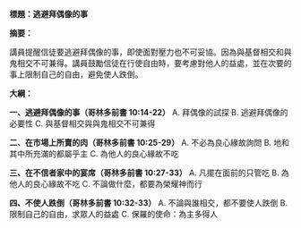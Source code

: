 **標題：逃避拜偶像的事**

**摘要：**

講員提醒信徒要逃避拜偶像的事，即使面對壓力也不可妥協。因為與基督相交和與鬼相交不可兼得。講員鼓勵信徒在行使自由時，要考慮對他人的益處，並在次要的事上限制自己的自由，避免使人跌倒。

**大綱：**

**一、逃避拜偶像的事（哥林多前書 10:14-22）**
    A. 拜偶像的試探
    B. 逃避拜偶像的必要性
    C. 與基督相交與與鬼相交不可兼得

**二、在市場上所賣的肉（哥林多前書 10:25-29）**
    A. 不必為良心緣故詢問
    B. 地和其中所充滿的都屬乎主
    C. 為他人的良心緣故不吃

**三、在不信者家中的宴席（哥林多前書 10:27-33）**
    A. 凡擺在面前的只管吃
    B. 為他人的良心緣故不吃
    C. 不論做什麼，都要為榮耀神而行

**四、不使人跌倒（哥林多前書 10:32-33）**
    A. 不論與誰相交，都不要使人跌倒
    B. 限制自己的自由，求眾人的益處
    C. 保羅的使命：為主多得人